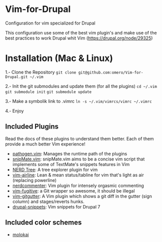 Vim-for-Drupal
==============

Configuration for vim specialized for Drupal

This configuration use some of the best vim plugin's and make use of the best practices to work Drupal whit Vim (https://drupal.org/node/29325)

Installation (Mac & Linux)
==========================

1.- Clone the Repository
`git clone git@github.com:omero/Vim-for-Drupal.git ~/.vim` 

2.- Init the git submodules and update them (for all the plugins)
`cd ~/.vim`
`git submodule init`
`git submodule update`

3.- Make a symbolik link to .vimrc
`ln -s ~/.vim/vimrcs/vimrc ~/.vimrc`

4.- Enjoy

## Included Plugins

Read the docs of these plugins to understand them better. Each of them provide a much better Vim experience!

* [pathogen.vim](https://github.com/tpope/vim-pathogen): Manages the runtime path of the plugins
* [snipMate.vim](https://github.com/garbas/vim-snipmate): snipMate.vim aims to be a concise vim script that implements some of TextMate's snippets features in Vim
* [NERD Tree](https://github.com/scrooloose/nerdtree): A tree explorer plugin for vim
* [vim-airline](https://github.com/bling/vim-airline): Lean & mean status/tabline for vim that's light as air (replacing powerline)
* [nerdcommenter](https://github.com/scrooloose/nerdcommenter.git): Vim plugin for intensely orgasmic commenting
* [vim-fugitive](https://github.com/tpope/vim-fugitive):  a Git wrapper so awesome, it should be illegal
* [vim-gitgutter](https://github.com/airblade/vim-gitgutter): A Vim plugin which shows a git diff in the gutter (sign column) and stages/reverts hunks.
* [drupal-snippets](https://github.com/tanarurkerem/drupal-snippets): Vim snippets for Drupal 7



## Included color schemes

* [molokai](https://github.com/tomasr/molokai)
